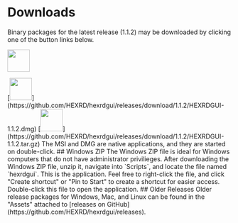 # Downloads

Binary packages for the latest release (1.1.2) may be downloaded by clicking
one of the button links below.

[<img style="height: 50px; width: auto;" src="https://img.shields.io/badge/Windows (ZIP)-lime?style=plastic">](https://github.com/HEXRD/hexrdgui/releases/download/1.1.2/HEXRDGUI-1.1.2.zip)
<!--- [<img style="height: 50px; width: auto;" src="https://img.shields.io/badge/Windows (MSI)-red?style=plastic">](https://github.com/HEXRD/hexrdgui/releases/download/1.1.2/HEXRDGUI-1.1.2.msi) --!>
[<img style="height: 50px; width: auto;" src="https://img.shields.io/badge/MacOS-blue?style=plastic">](https://github.com/HEXRD/hexrdgui/releases/download/1.1.2/HEXRDGUI-1.1.2.dmg)
[<img style="height: 50px; width: auto;" src="https://img.shields.io/badge/Linux-orange?style=plastic">](https://github.com/HEXRD/hexrdgui/releases/download/1.1.2/HEXRDGUI-1.1.2.tar.gz)

The MSI and DMG are native applications, and they are started on double-click.

## Windows ZIP

The Windows ZIP file is ideal for Windows computers that do not have administrator privilieges.

After downloading the Windows ZIP file, unzip it, navigate into `Scripts`, and locate the
file named `hexrdgui`. This is the application. Feel free to right-click the file, and click
"Create shortcut" or "Pin to Start" to create a shortcut for easier access. Double-click this
file to open the application.

## Older Releases

Older release packages for Windows, Mac, and Linux can be found in the "Assets" attached to [releases on GitHub](https://github.com/HEXRD/hexrdgui/releases).
